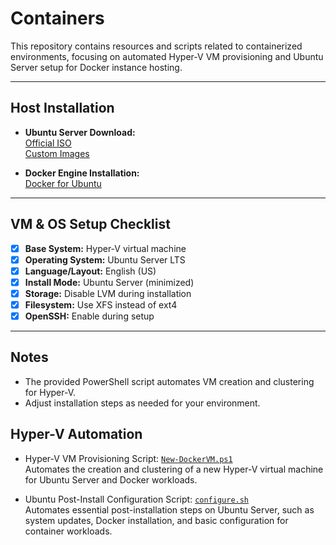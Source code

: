 # Containers

This repository contains resources and scripts related to containerized environments, focusing on automated Hyper-V VM provisioning and Ubuntu Server setup for Docker instance hosting.

---

## Host Installation

- **Ubuntu Server Download:**  
  [Official ISO](https://ubuntu.com/download/server)  
  [Custom Images](https://github.com/canonical/ubuntu-image)

- **Docker Engine Installation:**  
  [Docker for Ubuntu](https://docs.docker.com/engine/install/ubuntu/)

---

## VM & OS Setup Checklist

- [x] **Base System:** Hyper-V virtual machine
- [x] **Operating System:** Ubuntu Server LTS
- [x] **Language/Layout:** English (US)
- [x] **Install Mode:** Ubuntu Server (minimized)
- [x] **Storage:** Disable LVM during installation
- [x] **Filesystem:** Use XFS instead of ext4
- [x] **OpenSSH:** Enable during setup

---

## Notes

- The provided PowerShell script automates VM creation and clustering for Hyper-V.
- Adjust installation steps as needed for your environment.

## Hyper-V Automation

- Hyper-V VM Provisioning Script: [`New-DockerVM.ps1`](./New-DockerVM.ps1)  
  Automates the creation and clustering of a new Hyper-V virtual machine for Ubuntu Server and Docker workloads.

- Ubuntu Post-Install Configuration Script:
  [`configure.sh`](./configure.sh)  
  Automates essential post-installation steps on Ubuntu Server, such as system updates, Docker installation, and basic configuration for container workloads.
  